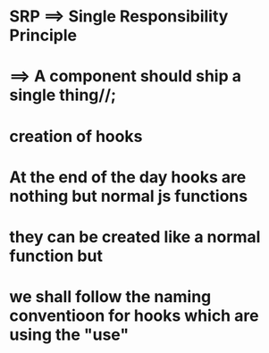 # SRP ==> Single Responsibility Principle

# ==> A component should ship a single thing//;

# creation of hooks

# At the end of the day hooks are nothing but normal js functions

# they can be created like a normal function but

# we shall follow the naming conventioon for hooks which are using the "use"
